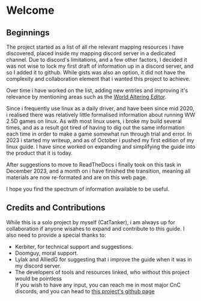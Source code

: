 # Welcome
## Beginnings

The project started as a list of all rhe relevant mapping resources i have discovered, placed inside my mapping discord server in a dedicated channel. Due to discord's limitations, and a few other factors, I decided it was not wise to lock my first draft of information up in a discord server, and so I added it to github. While gists was also an option, it did not have the complexity and collaboration element that i wanted this project to achieve.


Over time i have worked on the list, adding new entries and improving it's relevance by mentioning areas such as the [World Altering Editor](https://github.com/Rampastring/WorldAlteringEditor).

Since i frequently use linux as a daily driver, and have been since mid 2020, i realised there was relatively little formalised information about running WW 2.5D games on linux. As with most linux users, i broke my build several times, and as a result got tired of having to dig out the same information each time in order to make a game somewhat run through trial and error. In 2023 i started my writeup, and as of October i pushed my first edition of my linux guide. I have since worked on expanding and simplifying the guide into the product that it is today.

After suggestions to move to ReadTheDocs i finally took on this task in December 2023, and a month on i have finished the transition, meaning all materials are now re-formated and are on this web page.

I hope you find the spectrum of information available to be useful.


## Credits and Contributions
While this is a solo project by myself (CatTanker), i am always up for collaboration if anyone wisahes to expand and contribute to this guide.
I also need to provide a special thanks to: <br>
- Kerbiter, for technical support and suggestions. <br>
- Doomguy, moral support. <br>
- Lylak and AlliedG for suggesting that i improve the guide when it was in my discord server. <br>
- The developers of tools and resources linked, who without this project would be pointless <br>
If you wish to have any input, you can reach me in most major CnC discords, and you can head to [this project's github page](https://github.com/CatTanker/cnc_map_tool_guide)
